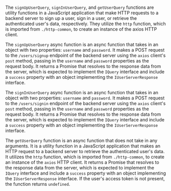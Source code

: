 The `signUpUserQuery`, `signInUserQuery`, and `getUserQuery` functions are utility functions in a JavaScript application that make HTTP requests to a backend server to sign up a user, sign in a user, or retrieve the authenticated user's data, respectively. They utilize the `http` function, which is imported from `./http-common`, to create an instance of the axios HTTP client.

The `signUpUserQuery` async function is an async function that takes in an object with two properties: `username` and `password`. It makes a POST request to the `/users/signup` endpoint of the backend server using the `axios` client's `post` method, passing in the `username` and `password` properties as the request body. It returns a Promise that resolves to the response data from the server, which is expected to implement the `IQuery` interface and include a `success` property with an object implementing the `IUserServerResponse` interface.

The `signInUserQuery` async function is an async function that takes in an object with two properties: `username` and `password`. It makes a POST request to the `/users/signin` endpoint of the backend server using the `axios` client's `post` method, passing in the `username` and `password` properties as the request body. It returns a Promise that resolves to the response data from the server, which is expected to implement the `IQuery` interface and include a `success` property with an object implementing the `IUserServerResponse` interface.

The `getUserQuery` function is an async function that does not take in any arguments. It is a utility function in a JavaScript application that makes an HTTP request to a backend server to retrieve the authenticated user's data. It utilizes the `http` function, which is imported from `./http-common`, to create an instance of the `axios` HTTP client. It returns a Promise that resolves to the response data from the server, which is expected to implement the `IQuery` interface and include a `success` property with an object implementing the `IUserServerResponse` interface. If the user's access token is not present, the function returns `undefined`.
